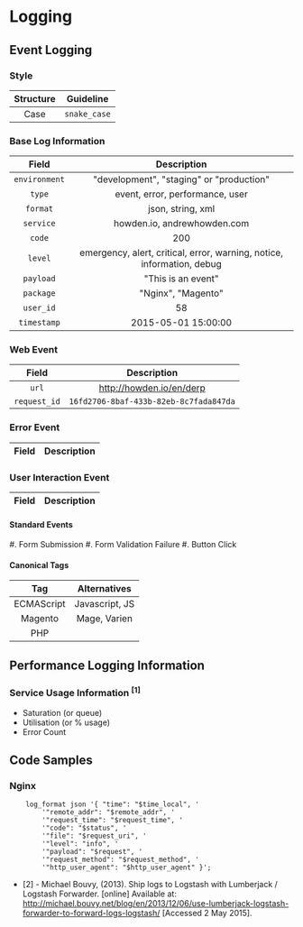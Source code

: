 # Logging

## Event Logging
### Style
| Structure | Guideline        |
|:---------:|:----------------:|
| Case      | ```snake_case``` |

### Base Log Information
| Field       | Description                                                                  |
|:-----------:|:----------------------------------------------------------------------------:|
| ```environment``` | "development", "staging" or "production"                               |
| ```type```        | event, error, performance, user                                        |
| ```format```      | json, string, xml                                                      |
| ```service```     | howden.io, andrewhowden.com                                            |
| ```code```        | 200                                                                    |
| ```level```       | emergency, alert, critical, error, warning, notice, information, debug |
| ```payload```     | "This is an event"                                                     |
| ```package```     | "Nginx", "Magento"                                                     | 
| ```user_id```     | 58                                                                     |
| ```timestamp```   | 2015-05-01 15:00:00                                                    |

### Web Event
| Field            | Description                                                            |
|:----------------:|:----------------------------------------------------------------------:|
| ```url```        | http://howden.io/en/derp                                               | 
| ```request_id``` | ```16fd2706-8baf-433b-82eb-8c7fada847da```                             |

### Error Event
| Field       | Description                                                            |
|:-----------:|:----------------------------------------------------------------------:|

### User Interaction Event
| Field       | Description                                                            |
|:-----------:|:----------------------------------------------------------------------:|
#### Standard Events
  #. Form Submission
  #. Form Validation Failure
  #. Button Click

#### Canonical Tags
| Tag        | Alternatives   |
|:----------:|:--------------:|
| ECMAScript | Javascript, JS |
| Magento    | Mage, Varien   |
| PHP        |                |

## Performance Logging Information

### Service Usage Information <sup>[1]</sup>
 - Saturation (or queue)
 - Utilisation (or % usage)
 - Error Count

## Code Samples

### Nginx
```
    log_format json '{ "time": "$time_local", '
        '"remote_addr": "$remote_addr", '
        '"request_time": "$request_time", '
        '"code": "$status", '
        '"file": "$request_uri", '
        '"level": "info", '
        '"payload": "$request", '
        '"request_method": "$request_method", '
        '"http_user_agent": "$http_user_agent" }';
```

- [2] - Michael Bouvy, (2013). Ship logs to Logstash with Lumberjack / Logstash Forwarder. [online] Available at: http://michael.bouvy.net/blog/en/2013/12/06/use-lumberjack-logstash-forwarder-to-forward-logs-logstash/ [Accessed 2 May 2015].
